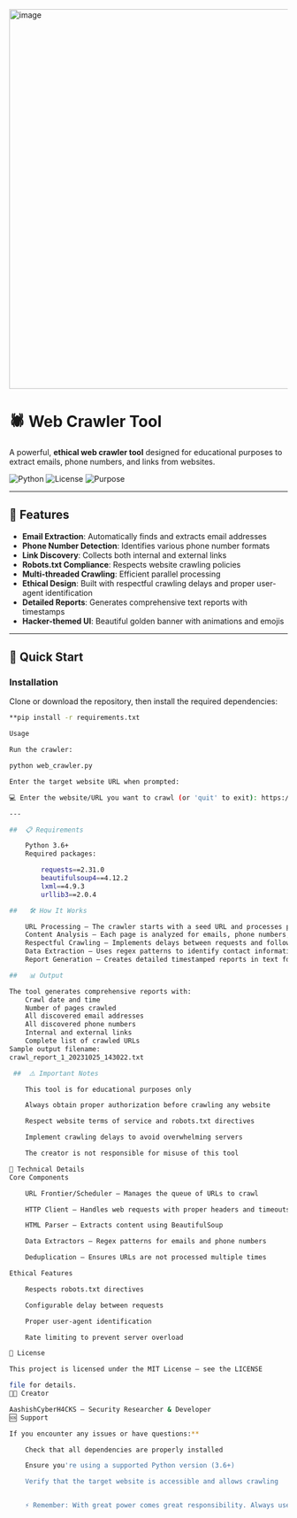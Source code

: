 <img width="1094" height="686" alt="image" src="https://github.com/user-attachments/assets/02524998-28c1-4ba5-a698-0879b6c059f7" />


# 🕷️ Web Crawler Tool

A powerful, **ethical web crawler tool** designed for educational purposes to extract emails, phone numbers, and links from websites.

![Python](https://img.shields.io/badge/Python-3.6%252B-blue)
![License](https://img.shields.io/badge/License-MIT-green)
![Purpose](https://img.shields.io/badge/Purpose-Educational%2520Only-yellow)

---

## 🌟 Features

- **Email Extraction**: Automatically finds and extracts email addresses  
- **Phone Number Detection**: Identifies various phone number formats  
- **Link Discovery**: Collects both internal and external links  
- **Robots.txt Compliance**: Respects website crawling policies  
- **Multi-threaded Crawling**: Efficient parallel processing  
- **Ethical Design**: Built with respectful crawling delays and proper user-agent identification  
- **Detailed Reports**: Generates comprehensive text reports with timestamps  
- **Hacker-themed UI**: Beautiful golden banner with animations and emojis  

---

## 🚀 Quick Start

### Installation

Clone or download the repository, then install the required dependencies:

```bash
**pip install -r requirements.txt

Usage

Run the crawler:

python web_crawler.py

Enter the target website URL when prompted:

💻 Enter the website/URL you want to crawl (or 'quit' to exit): https://example.com

---

##  📋 Requirements

    Python 3.6+
    Required packages:

        requests==2.31.0
        beautifulsoup4==4.12.2
        lxml==4.9.3
        urllib3==2.0.4

##   🛠️ How It Works

    URL Processing – The crawler starts with a seed URL and processes pages systematically
    Content Analysis – Each page is analyzed for emails, phone numbers, and links
    Respectful Crawling – Implements delays between requests and follows robots.txt rules
    Data Extraction – Uses regex patterns to identify contact information
    Report Generation – Creates detailed timestamped reports in text format

##   📊 Output

The tool generates comprehensive reports with:
    Crawl date and time
    Number of pages crawled
    All discovered email addresses
    All discovered phone numbers
    Internal and external links
    Complete list of crawled URLs
Sample output filename:
crawl_report_1_20231025_143022.txt

 ##  ⚠️ Important Notes

    This tool is for educational purposes only

    Always obtain proper authorization before crawling any website

    Respect website terms of service and robots.txt directives

    Implement crawling delays to avoid overwhelming servers

    The creator is not responsible for misuse of this tool

🔧 Technical Details
Core Components

    URL Frontier/Scheduler – Manages the queue of URLs to crawl

    HTTP Client – Handles web requests with proper headers and timeouts

    HTML Parser – Extracts content using BeautifulSoup

    Data Extractors – Regex patterns for emails and phone numbers

    Deduplication – Ensures URLs are not processed multiple times

Ethical Features

    Respects robots.txt directives

    Configurable delay between requests

    Proper user-agent identification

    Rate limiting to prevent server overload

📝 License

This project is licensed under the MIT License – see the LICENSE

file for details.
👨‍💻 Creator

AashishCyberH4CKS – Security Researcher & Developer
🆘 Support

If you encounter any issues or have questions:**

    Check that all dependencies are properly installed

    Ensure you're using a supported Python version (3.6+)

    Verify that the target website is accessible and allows crawling


    ⚡ Remember: With great power comes great responsibility. Always use this tool ethically and legally. 🛡️
